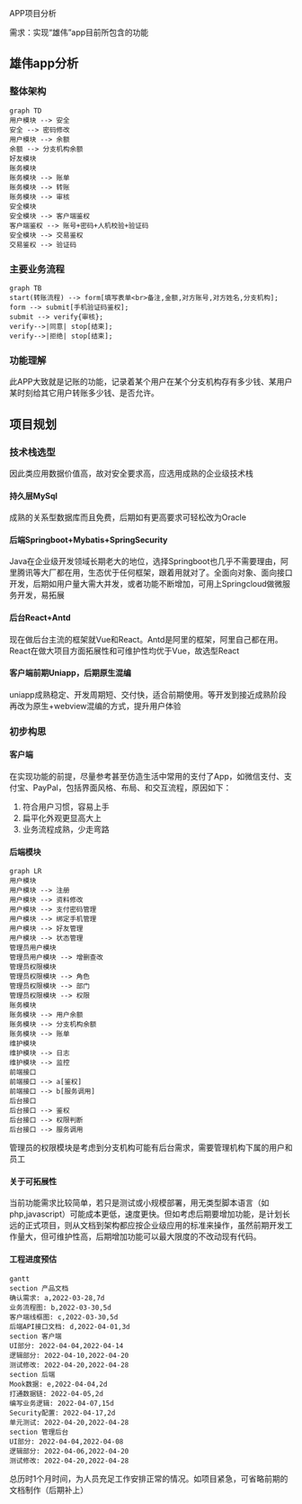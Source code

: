 APP项目分析

需求：实现“雄伟”app目前所包含的功能
## 雄伟app分析
### 整体架构

```mermaid
graph TD
用户模块 --> 安全
安全 --> 密码修改
用户模块 --> 余额
余额 --> 分支机构余额
好友模块
账务模块
账务模块 --> 账单
账务模块 --> 转账
账务模块 --> 审核
安全模块
安全模块 --> 客户端鉴权
客户端鉴权 --> 账号+密码+人机校验+验证码
安全模块 --> 交易鉴权
交易鉴权 --> 验证码
```

### 主要业务流程

```mermaid
graph TB
start(转账流程) --> form[填写表单<br>备注,金额,对方账号,对方姓名,分支机构];
form --> submit[手机验证码鉴权];
submit --> verify{审核};
verify-->|同意| stop[结束];
verify-->|拒绝| stop[结束];
```

### 功能理解

此APP大致就是记账的功能，记录着某个用户在某个分支机构存有多少钱、某用户某时刻给其它用户转账多少钱、是否允许。

## 项目规划

### 技术栈选型

因此类应用数据价值高，故对安全要求高，应选用成熟的企业级技术栈

#### 持久层MySql

成熟的关系型数据库而且免费，后期如有更高要求可轻松改为Oracle

#### 后端Springboot+Mybatis+SpringSecurity

Java在企业级开发领域长期老大的地位，选择Springboot也几乎不需要理由，阿里腾讯等大厂都在用，生态优于任何框架，跟着用就对了。全面向对象、面向接口开发，后期如用户量大需大并发，或者功能不断增加，可用上Springcloud做微服务开发，易拓展

#### 后台React+Antd

现在做后台主流的框架就Vue和React。Antd是阿里的框架，阿里自己都在用。React在做大项目方面拓展性和可维护性均优于Vue，故选型React

#### 客户端前期Uniapp，后期原生混编

uniapp成熟稳定、开发周期短、交付快，适合前期使用。等开发到接近成熟阶段再改为原生+webview混编的方式，提升用户体验

### 初步构思

#### 客户端

在实现功能的前提，尽量参考甚至仿造生活中常用的支付了App，如微信支付、支付宝、PayPal，包括界面风格、布局、和交互流程，原因如下：

1. 符合用户习惯，容易上手
2. 扁平化外观更显高大上
3. 业务流程成熟，少走弯路

#### 后端模块

```mermaid
graph LR
用户模块
用户模块 --> 注册
用户模块 --> 资料修改
用户模块 --> 支付密码管理
用户模块 --> 绑定手机管理
用户模块 --> 好友管理
用户模块 --> 状态管理
管理员用户模块
管理员用户模块 --> 增删查改
管理员权限模块
管理员权限模块 --> 角色
管理员权限模块 --> 部门
管理员权限模块 --> 权限
账务模块
账务模块 --> 用户余额
账务模块 --> 分支机构余额
账务模块 --> 账单
维护模块
维护模块 --> 日志
维护模块 --> 监控
前端接口
前端接口 --> a[鉴权]
前端接口 --> b[服务调用]
后台接口
后台接口 --> 鉴权
后台接口 --> 权限判断
后台接口 --> 服务调用
```

管理员的权限模块是考虑到分支机构可能有后台需求，需要管理机构下属的用户和员工

#### 关于可拓展性

当前功能需求比较简单，若只是测试或小规模部署，用无类型脚本语言（如php,javascript）可能成本更低，速度更快。但如考虑后期要增加功能，是计划长远的正式项目，则从文档到架构都应按企业级应用的标准来操作，虽然前期开发工作量大，但可维护性高，后期增加功能可以最大限度的不改动现有代码。

#### 工程进度预估

```mermaid
gantt
section 产品文档
确认需求: a,2022-03-28,7d
业务流程图: b,2022-03-30,5d
客户端线框图: c,2022-03-30,5d
后端API接口文档: d,2022-04-01,3d
section 客户端
UI部分: 2022-04-04,2022-04-14
逻辑部分: 2022-04-10,2022-04-20
测试修改: 2022-04-20,2022-04-28
section 后端
Mook数据: e,2022-04-04,2d
打通数据链: 2022-04-05,2d
编写业务逻辑: 2022-04-07,15d
Security配置: 2022-04-17,2d
单元测试: 2022-04-20,2022-04-28
section 管理后台
UI部分: 2022-04-04,2022-04-08
逻辑部分: 2022-04-06,2022-04-20
测试修改: 2022-04-20,2022-04-28
```

总历时1个月时间，为人员充足工作安排正常的情况。如项目紧急，可省略前期的文档制作（后期补上）
